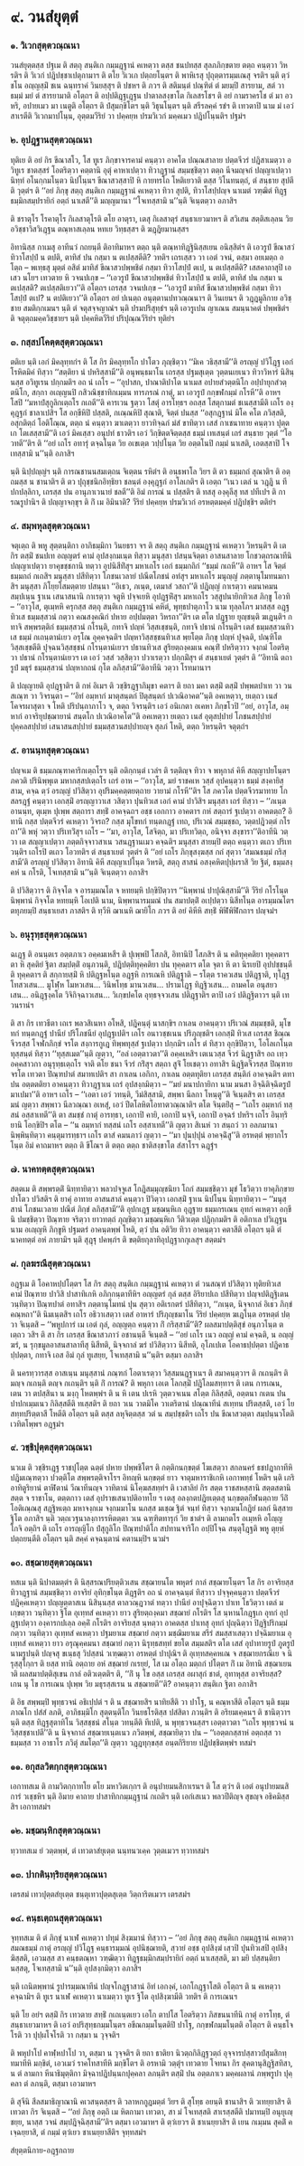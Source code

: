 <h1>๙. วนสํยุตฺตํ</h1>
<h3>๑. วิเวกสุตฺตวณฺณนา</h3>
<p> วนสํยุตฺตสฺส   ปฐเม  ติ สตฺถุ สนฺติเก กมฺมฎฺฐานํ คเหตฺวา ตสฺส ชนปทสฺส สุลภภิกฺขตาย ตตฺถ คนฺตฺวา วิหรติฯ ติ วิเวกํ ปฎิปชฺชาเปตุกามาฯ ติ ตโย วิเวเก ปตฺถยโนฺตฯ ติ พาหิเรสุ ปุถุตฺตารมฺมเณสุ จรติฯ นฺติ ตฺวํ ชโน อญฺญสฺมิํ ชเน ฉนฺทราคํ วินยสฺสุฯ ติ ปชหฯ ติ ภวฯ ติ สติมนฺตํ ปณฺฑิตํ ตํ มยมฺปิ สารยาม, สตํ วา ธมฺมํ มยํ ตํ สารยามาติ อโตฺถฯ ติ อปฺปติฎฺฐเฎฺฐน ปาตาลสงฺขาโต กิเลสรโชฯ ติ อยํ กามราครโช ตํ มา อวหริ, อปายเมว มา เนตูติ อโตฺถฯ ติ ปํสุมกฺขิโตฯ นฺติ วิธุนโนฺตฯ นฺติ สรีรลคฺคํ รชํฯ ติ เทวตาปิ นาม มํ เอวํ สาเรตีติ วิเวกมาปโนฺน, อุตฺตมวีริยํ วา ปคฺคยฺห ปรมวิเวกํ มคฺคเมว ปฎิปโนฺนติฯ ปฐมํฯ</p>


<h3>๒. อุปฎฺฐานสุตฺตวณฺณนา</h3>
<p> ทุติเย ติ อยํ กิร ขีณาสโว, โส ทูเร ภิกฺขาจารคามํ คนฺตฺวา อาคโต ปณฺณสาลาย ปตฺตจีวรํ ปฎิสาเมตฺวา อวิทูเร ชาตสฺสรํ โอตริตฺวา คตฺตานิ อุตุํ คาหาเปตฺวา ทิวาฎฺฐานํ สมฺมชฺชิตฺวา ตตฺถ นีจมญฺจกํ ปญฺญาเปตฺวา  นิทฺทํ อโนกฺกมโนฺตว นิปโนฺนฯ ขีณาสวสฺสาปิ หิ กายทรโถ โหติเยวาติ ตสฺส วิโนทนตฺถํ, ตํ สนฺธาย สุปตีติ วุตฺตํฯ ติ ‘‘อยํ ภิกฺขุ สตฺถุ สนฺติเก กมฺมฎฺฐานํ คเหตฺวา ทิวา สุปติ, ทิวาโสปฺปญฺจ นาเมตํ วฑฺฒิตํ ทิฎฺฐธมฺมิกสมฺปรายิกํ อตฺถํ นาเสตี’’ติ มญฺญมานา ‘‘โจเทสฺสามิ น’’นฺติ จิเนฺตตฺวา อภาสิฯ</p>


<p>ติ  ชราตุโร โรคาตุโร กิเลสาตุโรติ ตโย อาตุรา, เตสุ กิเลสาตุรํ สนฺธาเยวมาหฯ ติ สวิเสน  สตฺติสเลฺลน วิย อวิชฺชาวิสวิเฎฺฐน ตณฺหาสเลฺลน หทเย วิทฺธสฺสฯ ติ ฆฎฺฎิยมานสฺสฯ</p>


<p>อิทานิสฺส กาเมสุ อาทีนวํ กถยนฺตี ติอาทิมาหฯ ตตฺถ นฺติ ตณฺหาทิฎฺฐินิสฺสเยน อนิสฺสิตํฯ ติ เอวรูปํ ขีณาสวํ ทิวาโสปฺปํ น ตปติ, ตาทิสํ ปน กสฺมา น ตเปสฺสตีติ? วทติฯ เถรเสฺสว วา เอตํ วจนํ, ตสฺมา อยเมตฺถ อโตฺถ – พเทฺธสุ มุตฺตํ อสิตํ มาทิสํ ขีณาสวปพฺพชิตํ กสฺมา ทิวาโสปฺปํ ตเป, น ตเปสฺสตีติ? เสสคาถาสุปิ เอเสว นโยฯ เทวตาย หิ วจนปเกฺข – ‘‘เอวรูปํ ขีณาสวปพฺพชิตํ ทิวาโสปฺปํ น ตปติ, ตาทิสํ ปน กสฺมา น ตเปสฺสติ? ตเปสฺสติเยวา’’ติ อโตฺถฯ เถรสฺส วจนปเกฺข – ‘‘เอวรูปํ มาทิสํ ขีณาสวปพฺพชิตํ กสฺมา ทิวาโสปฺปํ ตเป? น ตปติเยวา’’ติ อโตฺถฯ อยํ ปเนตฺถ อนุตฺตานปทวณฺณนาฯ ติ วินเยนฯ ติ วฎฺฎมูลิกาย อวิชฺชาย สมติกฺกเมนฯ นฺติ ตํ จตุสจฺจญาณํฯ นฺติ ปรมปริสุทฺธํฯ นฺติ เอวรูเปน ญาเณน สมนฺนาคตํ ปพฺพชิตํฯ ติ จตุตฺถมคฺควิชฺชายฯ นฺติ ปคฺคหิตวีริยํ ปริปุณฺณวีริยํฯ ทุติยํฯ</p>


<h3>๓. กสฺสปโคตฺตสุตฺตวณฺณนา</h3>
<p> ตติเย นฺติ เอกํ มิคลุทฺทกํฯ ติ โส กิร มิคลุทฺทโก ปาโตว ภุญฺชิตฺวา ‘‘มิเค วธิสฺสามี’’ติ อรญฺญํ ปวิโฎฺฐ เอกํ โรหิตมิคํ ทิสฺวา ‘‘สตฺติยา นํ ปหริสฺสามี’’ติ  อนุพนฺธมาโน เถรสฺส ปฐมสุเตฺต วุตฺตนเยเนว ทิวาวิหารํ นิสินฺนสฺส อวิทูเรน ปกฺกมติฯ อถ นํ เถโร – ‘‘อุปาสก, ปาณาติปาโต นาเมส อปายสํวตฺตนิโก อปฺปายุกสํวตฺตนิโก, สกฺกา อเญฺญนปิ กสิวณิชฺชาทิกเมฺมน ทารภรณํ กาตุํ, มา เอวรูปํ กกฺขฬกมฺมํ กโรหี’’ติ อาหฯ โสปิ ‘‘มหาปํสุกูลิกเตฺถโร กเถตี’’ติ คารเวน ฐตฺวา โสตุํ อารโทฺธฯ อถสฺส โสตุกามตํ ชเนสฺสามีติ เถโร องฺคุฎฺฐกํ ชาลาเปสิฯ โส อกฺขีหิปิ ปสฺสติ, กเณฺณหิปิ สุณาติ, จิตฺตํ ปนสฺส ‘‘อสุกฎฺฐานํ  มิโค คโต ภวิสฺสติ, อสุกติตฺถํ โอติโณฺณ, ตตฺถ นํ คนฺตฺวา ฆาเตตฺวา ยาวทิจฺฉกํ มํสํ ขาทิตฺวา เสสํ กาเชนาทาย  คนฺตฺวา ปุตฺตเก โตเสสฺสามี’’ติ เอวํ มิคเสฺสว อนุปทํ ธาวติฯ เอวํ วิกฺขิตฺตจิตฺตสฺส ธมฺมํ เทเสนฺตํ เถรํ สนฺธาย วุตฺตํ ‘‘โอวทตี’’ติฯ ติ ‘‘อยํ เถโร อทารุํ ตจฺฉโนฺต วิย อเขเตฺต วปฺปโนฺต วิย อตฺตโนปิ กมฺมํ นาเสติ, เอตสฺสาปิ โจเทสฺสามิ น’’นฺติ อภาสิฯ</p>


<p>นฺติ นิปฺปญฺญํฯ นฺติ การณชานนสมเตฺถน จิเตฺตน รหิตํฯ ติ อนฺธพาโล วิยฯ ติ ตว ธมฺมกถํ สุณาติฯ ติ อตฺถมสฺส น ชานาติฯ ติ ตว ปุถุชฺชนิกอิทฺธิยา ชลนฺตํ องฺคุฎฺฐกํ อาโลเกติฯ ติ เอตฺถ ‘‘เนว เตลํ น วฎฺฎิ น ทีปกปลฺลิกา, เถรสฺส ปน อานุภาเวนายํ ชลตี’’ติ อิมํ การณํ น ปสฺสติฯ ติ ทสสุ องฺคุลีสุ ทส ปทีเปฯ ติ การณรูปานิฯ ติ ปญฺญาจกฺขุฯ ติ กิํ เม อิมินาติ? วีริยํ ปคฺคยฺห ปรมวิเวกํ อรหตฺตมคฺคํ ปฎิปชฺชิฯ ตติยํฯ</p>


<h3>๔. สมฺพหุลสุตฺตวณฺณนา</h3>
<p> จตุเตฺถ ติ พหู สุตฺตนฺติกา อาภิธมฺมิกา วินยธรา จฯ ติ สตฺถุ สนฺติเก กมฺมฎฺฐานํ คเหตฺวา วิหรนฺติฯ ติ เต กิร ตสฺมิํ ชนปเท อญฺญตรํ คามํ อุปสงฺกมเนฺต ทิสฺวา มนุสฺสา ปสนฺนจิตฺตา  อาสนสาลาย โกชวตฺถรณาทีนิ ปญฺญาเปตฺวา ยาคุขชฺชกานิ ทตฺวา อุปนิสีทิํสุฯ มหาเถโร เอกํ ธมฺมกถิกํ ‘‘ธมฺมํ กเถหี’’ติ อาหฯ โส จิตฺตํ ธมฺมกถํ กเถสิฯ มนุสฺสา ปสีทิตฺวา โภชนเวลายํ ปณีตโภชนํ อทํสุฯ มหาเถโร มนุญฺญํ ภตฺตานุโมทนมกาสิฯ มนุสฺสา ภิโยฺยโสมตฺตาย ปสนฺนา ‘‘อิเธว, ภเนฺต, เตมาสํ วสถา’’ติ ปฎิญฺญํ กาเรตฺวา คมนาคมนสมฺปเนฺน ฐาเน เสนาสนานิ กาเรตฺวา จตูหิ ปจฺจเยหิ อุปฎฺฐหิํสุฯ มหาเถโร วสฺสูปนายิกทิวเส ภิกฺขู โอวทิ – ‘‘อาวุโส, ตุเมฺหหิ ครุกสฺส สตฺถุ สนฺติเก กมฺมฎฺฐานํ คหิตํ, พุทฺธปาตุภาโว นาม ทุลฺลโภฯ มาสสฺส อฎฺฐ ทิวเส ธมฺมสฺสวนํ กตฺวา คณสงฺคณิกํ ปหาย อปฺปมตฺตา วิหรถา’’ติฯ เต ตโต ปฎฺฐาย ยุญฺชนฺติ ฆเฎนฺติฯ กทาจิ สพฺพรตฺติกํ ธมฺมสฺสวนํ  กโรนฺติ, กทาจิ ปญฺหํ วิสฺสเชฺชนฺติ, กทาจิ ปธานํ กโรนฺติฯ เตสํ ธมฺมสฺสวนทิวเส ธมฺมํ กเถนฺตานํเยว อรุโณ อุคฺคจฺฉติฯ ปญฺหาวิสฺสชฺชนทิวเส  พฺยโตฺต ภิกฺขุ ปญฺหํ ปุจฺฉติ, ปณฺฑิโต วิสฺสเชฺชตีติ ปุจฺฉนวิสฺสชฺชนํ กโรนฺตานํเยวฯ ปธานทิวเส สูริยตฺถงฺคมเน คณฺฑิํ ปหริตฺวาว จงฺกมํ โอตริตฺวา ปธานํ กโรนฺตานํเยวฯ เต เอวํ วสฺสํ วสฺสิตฺวา ปวาเรตฺวา ปกฺกมิํสุฯ ตํ สนฺธาเยตํ วุตฺตํฯ ติ ‘‘อิทานิ ตถารูปํ มธุรํ ธมฺมสฺสวนํ ปญฺหากถนํ กุโต ลภิสฺสามี’’ติอาทีนิ วตฺวา โรทมานาฯ</p>


<p>ติ ปญฺญายติ อุปฎฺฐาติฯ ติ กหํ อิเมฯ ติ วชฺชิรฎฺฐาภิมุขา คตาฯ ติ ยถา มคา ตสฺมิํ ตสฺมิํ ปพฺพตปาเท วา วนสเณฺฑ วา วิจรนฺตา – ‘‘อิทํ อมฺหากํ มาตุสนฺตกํ ปิตุสนฺตกํ ปเวณิอาคต’’นฺติ อคเหตฺวา, ยเตฺถว เนสํ โคจรผาสุตา จ โหติ ปริปนฺถาภาโว จ, ตตฺถ วิจรนฺติฯ เอวํ อนิเกตา อเคหา ภิกฺขโวปิ ‘‘อยํ, อาวุโส, อมฺหากํ อาจริยุปชฺฌายานํ สนฺตโก ปเวณิอาคโต’’ติ อคเหตฺวา ยเตฺถว เนสํ อุตุสปฺปายํ โภชนสปฺปายํ ปุคฺคลสปฺปายํ เสนาสนสปฺปายํ ธมฺมสฺสวนสปฺปายญฺจ สุลภํ โหติ, ตตฺถ วิหรนฺติฯ จตุตฺถํฯ</p>


<h3>๕. อานนฺทสุตฺตวณฺณนา</h3>
<p> ปญฺจเม  ติ ธมฺมภณฺฑาคาริกเตฺถโรฯ นฺติ อติกฺกนฺตํ เวลํฯ ติ รตฺติญฺจ ทิวา จ พหุกาลํ คิหี สญฺญาปยโนฺตฯ ภควติ ปรินิพฺพุเต มหากสฺสปเตฺถโร เถรํ อาห – ‘‘อาวุโส, มยํ ราชคเห วสฺสํ อุปคนฺตฺวา ธมฺมํ สงฺคายิสฺสาม, คจฺฉ ตฺวํ อรญฺญํ ปวิสิตฺวา อุปริมคฺคตฺตยตฺถาย วายามํ กโรหี’’ติฯ โส ภควโต ปตฺตจีวรมาทาย โกสลรฎฺฐํ คนฺตฺวา เอกสฺมิํ อรญฺญาวาเส วสิตฺวา ปุนทิวเส เอกํ คามํ ปาวิสิฯ มนุสฺสา เถรํ ทิสฺวา – ‘‘ภเนฺต อานนฺท, ตุเมฺห ปุเพฺพ สตฺถารา สทฺธิํ อาคจฺฉถฯ อชฺช เอกกาว อาคตาฯ กหํ สตฺถารํ ฐเปตฺวา อาคตตฺถ? อิทานิ กสฺส ปตฺตจีวรํ คเหตฺวา วิจรถ? กสฺส มุโขทกํ ทนฺตกฎฺฐํ เทถ, ปริเวณํ สมฺมชฺชถ, วตฺตปฎิวตฺตํ กโรถา’’ติ พหุํ วตฺวา ปริเทวิํสุฯ เถโร – ‘‘มา, อาวุโส, โสจิตฺถ, มา  ปริเทวิตฺถ, อนิจฺจา สงฺขารา’’ติอาทีนิ วตฺวา เต สญฺญาเปตฺวา ภตฺตกิจฺจาวสาเน วสนฎฺฐานเมว คจฺฉติฯ มนุสฺสา สายมฺปิ ตตฺถ คนฺตฺวา ตเถว ปริเทวนฺติฯ เถโรปิ ตเถว โอวทติฯ ตํ สนฺธาเยตํ วุตฺตํฯ ติ  ‘‘อยํ เถโร ภิกฺขุสงฺฆสฺส กถํ สุตฺวา ‘สมณธมฺมํ กริสฺสามี’ติ อรญฺญํ ปวิสิตฺวา อิทานิ คิหี สญฺญาเปโนฺต วิหรติ, สตฺถุ สาสนํ อสงฺคหิตปุปฺผราสิ วิย ฐิตํ, ธมฺมสงฺคหํ น กโรติ, โจเทสฺสามิ น’’นฺติ จิเนฺตตฺวา อภาสิฯ</p>


<p>ติ ปวิสิตฺวาฯ ติ กิจฺจโต จ อารมฺมณโต จ หทยมฺหิ ปกฺขิปิตฺวาฯ ‘‘นิพฺพานํ ปาปุณิสฺสามี’’ติ วีริยํ กโรโนฺต นิพฺพานํ กิจฺจโต หทยมฺหิ โอเปติ นาม, นิพฺพานารมฺมณํ ปน สมาปตฺติํ อเปฺปตฺวา นิสีทโนฺต อารมฺมณโตฯ ตทุภยมฺปิ สนฺธาเยสา ภาสติฯ ติ ทฺวีหิ ฌาเนหิ ฌายิโก ภวฯ ติ อยํ คิหีหิ สทฺธิํ พิฬิพิฬิกถาฯ ปญฺจมํฯ</p>


<h3>๖. อนุรุทฺธสุตฺตวณฺณนา</h3>
<p> ฉเฎฺฐ  ติ อนนฺตเร อตฺตภาเว อคฺคมเหสีฯ ติ ปุเพฺพปิ โสภสิ, อิทานิปิ โสภสิฯ ติ น คติทุคฺคติยา ทุคฺคตาฯ ตา หิ สุคติยํ ฐิตา สมฺปตฺติํ อนุภวนฺติ, ปฎิปตฺติทุคฺคติยา ปน ทุคฺคตาฯ ตโต จุตา หิ ตา นิรเยปิ อุปปชฺชนฺตีติ ทุคฺคตาฯ ติ สกฺกายสฺมิํ หิ ปติฎฺฐหโนฺต อฎฺฐหิ การเณหิ ปติฎฺฐาติ – รโตฺต ราควเสน ปติฎฺฐาติ, ทุโฎฺฐ โทสวเสน… มูโฬฺห โมหวเสน… วินิพโทฺธ มานวเสน… ปรามโฎฺฐ ทิฎฺฐิวเสน… ถามคโต อนุสยวเสน… อนิฎฺฐงฺคโต วิจิกิจฺฉาวเสน… วิเกฺขปคโต อุทฺธจฺจวเสน ปติฎฺฐาติฯ ตาปิ เอวํ ปติฎฺฐิตาวฯ นฺติ เทวนรานํฯ</p>


<p>ติ สา กิร เทวธีตา เถเร พลวสิเนหา อโหสิ, ปฎิคนฺตุํ นาสกฺขิฯ กาเลน อาคนฺตฺวา ปริเวณํ สมฺมชฺชติ, มุโขทกํ ทนฺตกฎฺฐํ ปานียํ ปริโภชนียํ อุปฎฺฐเปติฯ เถโร อนาวชฺชเนน ปริภุญฺชติฯ เอกสฺมิํ ทิวเส เถรสฺส ชิณฺณจีวรสฺส โจฬกภิกฺขํ จรโต สงฺการกูเฎ ทิพฺพทุสฺสํ ฐเปตฺวา ปกฺกมิฯ เถโร ตํ ทิสฺวา อุกฺขิปิตฺวา, โอโลเกโนฺต ทุสฺสนฺตํ  ทิสฺวา ‘‘ทุสฺสเมต’’นฺติ ญตฺวา, ‘‘อลํ เอตฺตาวตา’’ติ อคฺคเหสิฯ เตเนวสฺส จีวรํ นิฎฺฐาสิฯ อถ เทฺว อคฺคสาวกา อนุรุทฺธเตฺถโร จาติ ตโย ชนา จีวรํ กริํสุฯ สตฺถา สูจิํ โยเชตฺวา  อทาสิฯ นิฎฺฐิตจีวรสฺส ปิณฺฑาย จรโต เทวตา ปิณฺฑปาตํ สมาทเปติฯ สา กาเลน เอกิกา, กาเลน อตฺตทุติยา เถรสฺส สนฺติกํ อาคจฺฉติฯ ตทา ปน อตฺตตติยา อาคนฺตฺวา ทิวาฎฺฐาเน เถรํ อุปสงฺกมิตฺวา – ‘‘มยํ มนาปกายิกา นาม มนสา อิจฺฉิติจฺฉิตรูปํ มาเปมา’’ติ อาหฯ เถโร – ‘‘เอตา เอวํ วทนฺติ, วีมํสิสฺสามิ, สพฺพา นีลกา โหนฺตู’’ติ จิเนฺตสิฯ ตา เถรสฺส มนํ ญตฺวา สพฺพาว นีลวณฺณา อเหสุํ, เอวํ ปีตโลหิตโอทาตวณฺณาติฯ ตโต จินฺตยิํสุ – ‘‘เถโร อมฺหากํ ทสฺสนํ อสฺสาเทตี’’ติ ตา สมชฺชํ กาตุํ อารทฺธา, เอกาปิ คายิ, เอกาปิ นจฺจิ, เอกาปิ อจฺฉรํ ปหริฯ เถโร อินฺทฺริยานิ โอกฺขิปิฯ ตโต – ‘‘น อมฺหากํ ทสฺสนํ เถโร อสฺสาเทตี’’ติ ญตฺวา สิเนหํ วา สนฺถวํ วา อลภมานา นิพฺพินฺทิตฺวา คนฺตุมารทฺธาฯ เถโร ตาสํ คมนภาวํ ญตฺวา – ‘‘มา  ปุนปฺปุนํ อาคจฺฉิํสู’’ติ อรหตฺตํ พฺยากโรโนฺต อิมํ คาถมาหฯ ตตฺถ ติ ขีโณฯ ติ ตตฺถ ตตฺถ ชาติสงฺขาโต สํสาโรฯ ฉฎฺฐํฯ</p>


<h3>๗. นาคทตฺตสุตฺตวณฺณนา</h3>
<p> สตฺตเม ติ สพฺพรตฺติํ นิทฺทายิตฺวา พลวปจฺจูเส โกฎิสมฺมุญฺชนิยา โถกํ สมฺมชฺชิตฺวา มุขํ โธวิตฺวา ยาคุภิกฺขาย ปาโตว ปวิสติฯ ติ ยาคุํ อาทาย อาสนสาลํ คนฺตฺวา ปิวิตฺวา เอกสฺมิํ ฐาเน นิปโนฺน นิทฺทายิตฺวา – ‘‘มนุสฺสานํ โภชนเวลาย ปณีตํ ภิกฺขํ ลภิสฺสามี’’ติ อุปกเฎฺฐ มชฺฌนฺหิเก อุฎฺฐาย ธมฺมกรเณน อุทกํ คเหตฺวา อกฺขีนิ ปมชฺชิตฺวา ปิณฺฑาย จริตฺวา ยาวทตฺถํ ภุญฺชิตฺวา มชฺฌนฺหิเก วีติวเตฺต ปฎิกฺกมติฯ ติ อติกาเล ปวิเฎฺฐน นาม อเญฺญหิ ภิกฺขูหิ ปฐมตรํ อาคนฺตพฺพํ โหติ, ตฺวํ ปน อติวิย ทิวา อาคนฺตฺวา คตาสีติ อโตฺถฯ นฺติ ตํ นาคทตฺตํ อหํ ภายามิฯ นฺติ สุฎฺฐุ ปคพฺภํฯ ติ ขตฺติยกุลาทิอุปฎฺฐากกุเลสุฯ สตฺตมํฯ</p>


<h3>๘. กุลฆรณีสุตฺตวณฺณนา</h3>
<p> อฎฺฐเม  ติ โอคาหปฺปโตฺตฯ โส กิร สตฺถุ สนฺติเก กมฺมฎฺฐานํ คเหตฺวา  ตํ วนสณฺฑํ ปวิสิตฺวา ทุติยทิวเส คามํ ปิณฺฑาย ปาวิสิ ปาสาทิเกหิ อภิกฺกนฺตาทีหิฯ อญฺญตรํ กุลํ ตสฺส อิริยาปเถ ปสีทิตฺวา ปญฺจปติฎฺฐิเตน วนฺทิตฺวา ปิณฺฑปาตํ อทาสิฯ ภตฺตานุโมทนํ ปุน สุตฺวา อติเรกตรํ ปสีทิตฺวา, ‘‘ภเนฺต, นิจฺจกาลํ อิเธว ภิกฺขํ คณฺหถา’’ติ นิมเนฺตสิฯ เถโร อธิวาเสตฺวา เตสํ อาหารํ ปริภุญฺชมาโน วีริยํ ปคฺคยฺห ฆเฎโนฺต อรหตฺตํ ปตฺวา จิเนฺตสิ – ‘‘พหูปการํ เม เอตํ กุลํ, อญฺญตฺถ คนฺตฺวา กิํ กริสฺสามี’’ติ? ผลสมาปตฺติสุขํ อนุภวโนฺต ตเตฺถว วสิฯ ติ สา กิร เถรสฺส ขีณาสวภาวํ อชานนฺตี  จิเนฺตสิ – ‘‘อยํ เถโร เนว อญฺญํ คามํ คจฺฉติ, น อญฺญํ ฆรํ, น รุกฺขมูลอาสนสาลาทีสุ นิสีทติ, นิจฺจกาลํ ฆรํ ปวิสิตฺวาว นิสีทติ, อุโภเปเต โอคาธปฺปตฺตา ปฎิคาธปฺปตฺตา, กทาจิ เอส อิมํ กุลํ ทูเสยฺย, โจเทสฺสามิ น’’นฺติฯ ตสฺมา อภาสิฯ</p>


<p>ติ นครทฺวารสฺส อาสเนฺน มนุสฺสานํ ภณฺฑกํ โอตาเรตฺวา วิสฺสมนฎฺฐาเนฯ ติ สมาคนฺตฺวาฯ ติ กเถนฺติฯ ติ มญฺจ กเถนฺติ ตญฺจ กเถนฺติฯ นฺติ กิํ การณํ? ติ พหุกา เอเต โลกสฺมิํ ปฎิโลมสทฺทาฯ ติ เตน การเณน, เตน วา ตปสฺสินา น มงฺกุ โหตพฺพํฯ ติ น หิ เตน ปเรหิ วุตฺตวจเนน สโตฺต กิลิสฺสติ, อตฺตนา กเตน ปน ปาปกเมฺมเนว กิลิสฺสตีติ ทเสฺสติฯ ติ ยถา วเน วาตมิโค วาเตริตานํ ปณฺณาทีนํ สเทฺทน ปริตสฺสติ, เอวํ โย สทฺทปริตฺตาสี โหตีติ อโตฺถฯ นฺติ ตสฺส ลหุจิตฺตสฺส วตํ น สมฺปชฺชติฯ เถโร ปน ขีณาสวตฺตา สมฺปนฺนวโตติ เวทิตโพฺพฯ อฎฺฐมํฯ</p>


<h3>๙. วชฺชิปุตฺตสุตฺตวณฺณนา</h3>
<p> นวเม ติ วชฺชิรเฎฺฐ ราชปุโตฺต ฉตฺตํ ปหาย ปพฺพชิโตฯ ติ กตฺติกนกฺขตฺตํ โฆเสตฺวา สกลนครํ ธชปฎากาทีหิ  ปฎิมเณฺฑตฺวา ปวตฺติโต สพฺพรตฺติจาโรฯ อิทญฺหิ นกฺขตฺตํ ยาว จาตุมหาราชิเกหิ เอกาพทฺธํ โหติฯ นฺติ เภริอาทิตูริยานํ ตาฬิตานํ วีณาทีนญฺจ วาทิตานํ นิโคฺฆสสทฺทํฯ ติ เวสาลิยํ กิร สตฺต ราชสหสฺสานิ สตฺตสตานิ สตฺต จ ราชาโน, ตตฺตกาว เตสํ อุปราชเสนาปติอาทโย ฯ เตสุ อลงฺกตปฎิยเตฺตสุ นกฺขตฺตกีฬนตฺถาย วีถิํ โอติเณฺณสุ สฎฺฐิหเตฺถ มหาจงฺกเม จงฺกมมาโน นภสฺส มเชฺฌ ฐิตํ จนฺทํ ทิสฺวา จงฺกมนโกฎิยํ ผลกํ นิสฺสาย ฐิโต อภาสิฯ   นฺติ วตฺถเวฐนาลงฺการรหิตตฺตา วเน ฉฑฺฑิตทารุกํ วิย ชาตํฯ ติ ลามกตโร อเมฺหหิ อโญฺญ โกจิ อตฺถิฯ ติ เถโร อารญฺญิโก ปํสุกูลิโก ปิณฺฑปาติโก สปทานจาริโก อปฺปิโจฺฉ สนฺตุโฎฺฐติ พหู ตุยฺหํ ปตฺถยนฺตีติ อโตฺถฯ นฺติ สคฺคํ คจฺฉนฺตานํ คตานมฺปิฯ นวมํฯ</p>


<h3>๑๐. สชฺฌายสุตฺตวณฺณนา</h3>
<p> ทสเม นฺติ นิปาตมตฺตํฯ ติ นิสฺสรณปริยตฺติวเสน สชฺฌายนโต พหุตรํ กาลํ สชฺฌายโนฺตฯ โส กิร อาจริยสฺส ทิวาฎฺฐานํ สมฺมชฺชิตฺวา อาจริยํ อุทิกฺขโนฺต ติฎฺฐติฯ อถ นํ อาคจฺฉนฺตํ ทิสฺวาว ปจฺจุคฺคนฺตฺวา ปตฺตจีวรํ ปฎิคฺคเหตฺวา ปญฺญตฺตาสเน นิสินฺนสฺส ตาลวณฺฎวาตํ ทตฺวา ปานียํ อาปุจฺฉิตฺวา ปาเท โธวิตฺวา เตลํ มเกฺขตฺวา วนฺทิตฺวา ฐิโต อุเทฺทสํ คเหตฺวา ยาว สูริยตฺถงฺคมา สชฺฌายํ กโรติฯ โส นฺหานโกฎฺฐเก อุทกํ อุปฎฺฐเปตฺวา องฺคารกปเลฺล อคฺคิํ กโรติฯ อาจริยสฺส นฺหตฺวา อาคตสฺส ปาเทสุ อุทกํ ปุญฺฉิตฺวา ปิฎฺฐิปริกมฺมํ กตฺวา วนฺทิตฺวา อุเทฺทสํ คเหตฺวา ปฐมยาเม สชฺฌายํ กตฺวา มชฺฌิมยาเม สรีรํ สมสฺสาเสตฺวา ปจฺฉิมยาเม อุเทฺทสํ คเหตฺวา ยาว อรุณุคฺคมนา สชฺฌายํ กตฺวา นิรุทฺธสทฺทํ ขยโต สมฺมสติฯ ตโต เสสํ อุปาทายรูปํ ภูตรูปํ นามรูปนฺติ ปญฺจสุ ขเนฺธสุ วิปสฺสนํ วเฑฺฒตฺวา อรหตฺตํ ปาปุณิฯ ติ อุเทฺทสคฺคหเณ จ สชฺฌายกรณีเย จ นิรุสฺสุโกฺกฯ ติ ยสฺส ทานิ อตฺถาย อหํ สชฺฌายํ กเรยฺยํ, โส เม อโตฺถ มตฺถกํ  ปโตฺตฯ กิํ เม อิทานิ สชฺฌาเยนาติ ผลสมาปตฺติสุเขน กาลํ อติวเตฺตติฯ ติ, ‘‘กิํ นุ โข อสฺส เถรสฺส อผาสุกํ ชาตํ, อุทาหุสฺส อาจริยสฺส? เกน นุ โข การเณน ปุเพฺพ วิย มธุรสฺสเรน น สชฺฌายตี’’ติ? อาคนฺตฺวา สนฺติเก ฐิตา อภาสิฯ</p>


<p>ติ อิธ สพฺพมฺปิ พุทฺธวจนํ อธิเปฺปตํ ฯ ติ น สชฺฌายสิฯ นาทิยสีติ วา ปาโฐ, น คณฺหาสีติ อโตฺถฯ นฺติ ธมฺมภาณโก ปสํสํ ลภติ, อาภิธมฺมิโก  สุตฺตนฺติโก วินยธโรติสฺส ปสํสิตา ภวนฺติฯ ติ อริยมเคฺคนฯ ติ ชานิตฺวาฯ นฺติ ตสฺส ทิฎฺฐสุตาทิโน วิสฺสชฺชนํ สโนฺต วทนฺตีติ ทีเปติ, น พุทฺธวจนสฺสฯ เอตฺตาวตา ‘‘เถโร พุทฺธวจนํ น วิสฺสชฺชาเปตี’’ติ น นิจฺจกาลํ สชฺฌายเนฺตเนว ภวิตพฺพํ, สชฺฌายิตฺวา ปน – ‘‘เอตฺตกสฺสาหํ อตฺถสฺส วา ธมฺมสฺส วา อาธาโร ภวิตุํ สมโตฺถ’’ติ ญตฺวา วฎฺฎทุกฺขสฺส อนฺตกิริยาย ปฎิปชฺชิตพฺพํฯ ทสมํฯ</p>


<h3>๑๑. อกุสลวิตกฺกสุตฺตวณฺณนา</h3>
<p> เอกาทสเม ติ กามวิตกฺกาทโย ตโย มหาวิตเกฺกฯ ติ อนุปายมนสิกาเรนฯ ติ โส ตฺวํฯ ติ เอตํ อนุปายมนสิการํ วเชฺชหิฯ นฺติ อิมาย คาถาย ปาสาทิกกมฺมฎฺฐานํ กเถติฯ นฺติ เอกํเสเนว พลวปีติญฺจ สุขญฺจ อธิคมิสฺสสิฯ เอกาทสมํฯ</p>


<h3>๑๒. มชฺฌนฺหิกสุตฺตวณฺณนา</h3>
<p> ทฺวาทสเม ยํ วตฺตพฺพํ, ตํ เทวตาสํยุเตฺต นนฺทนวเคฺค วุตฺตเมวฯ ทฺวาทสมํฯ</p>


<h3>๑๓. ปากตินฺทฺริยสุตฺตวณฺณนา</h3>
<p> เตรสมํ เทวปุตฺตสํยุเตฺต ชนฺตุเทวปุตฺตสุเตฺต วิตฺถาริตเมวฯ เตรสมํฯ</p>


<h3>๑๔. คนฺธเตฺถนสุตฺตวณฺณนา</h3>
<p> จุทฺทสเม  ติ ตํ ภิกฺขุํ นาเฬ คเหตฺวา ปทุมํ สิงฺฆมานํ ทิสฺวาว – ‘‘อยํ ภิกฺขุ สตฺถุ สนฺติเก กมฺมฎฺฐานํ คเหตฺวา สมณธมฺมํ กาตุํ อรญฺญํ  ปวิโฎฺฐ คนฺธารมฺมณํ อุปนิชฺฌายติ, สฺวายํ อชฺช อุปสิงฺฆํ เสฺวปิ ปุนทิวเสปิ อุปสิงฺฆิสฺสติ, เอวมสฺส สา คนฺธตณฺหา วฑฺฒิตฺวา ทิฎฺฐธมฺมิกสมฺปรายิกํ อตฺถํ นาเสสฺสติ, มา มยิ ปสฺสนฺติยา นสฺสตุ, โจเทสฺสามิ น’’นฺติ อุปสงฺกมิตฺวา อภาสิฯ</p>


<p>  นฺติ เถนิตพฺพานํ รูปารมฺมณาทีนํ ปญฺจโกฎฺฐาสานํ อิทํ เอกงฺคํ, เอกโกฎฺฐาโสติ อโตฺถฯ ติ น คเหตฺวา คจฺฉามิฯ ติ ทูเร นาเฬ คเหตฺวา นาเมตฺวา ทูเร ฐิโต อุปสิงฺฆามีติ วทติฯ ติ การเณนฯ</p>


<p>นฺติ โย อยํฯ ตสฺมิํ กิร เทวตาย สทฺธิํ กเถเนฺตเยว เอโก ตาปโส โอตริตฺวา ภิสขนนาทีนิ กาตุํ อารโทฺธ, ตํ สนฺธาเยวมาหฯ ติ เอวํ อปริสุทฺธกมฺมโนฺตฯ อขีณกมฺมโนฺตติปิ ปาโฐ, กกฺขฬกมฺมโนฺตติ อโตฺถฯ ติ คนฺธโจโรติ วา ปุปฺผโจโรติ วา กสฺมา น วุจฺจติฯ</p>


<p>ติ พหุปาโป คาฬฺหปาโป วา, ตสฺมา น วุจฺจติฯ ติ ยถา ธาติยา นิวตฺถกิลิฎฺฐวตฺถํ อุจฺจารปสฺสาวปํสุมสิกทฺทมาทีหิ มกฺขิตํ, เอวเมวํ ราคโทสาทีหิ มกฺขิโตฯ ติ อรหามิ วตฺตุํฯ เทวตาย โจทนา กิร สุคตานุสิฎฺฐิสทิสา, น ตํ ลามกา หีนาธิมุตฺติกา มิจฺฉาปฎิปนฺนกปุคฺคลา ลภนฺติฯ ตสฺมิํ ปน อตฺตภาเว มคฺคผลานํ ภพฺพรูปา ปุคฺคลา ตํ ลภนฺติ, ตสฺมา เอวมาหฯ</p>


<p>ติ สุจีนิ สีลสมาธิญาณานิ คเวสนฺตสฺสฯ ติ วลาหกกูฎมตฺตํ วิยฯ ติ สุโทฺธ อยนฺติ ชานาสิฯ ติ วเทยฺยาสิฯ ติ เทวตา กิร จิเนฺตสิ – ‘‘อยํ ภิกฺขุ อตฺถิ เม หิตกามา เทวตา, สา มํ โจเทสฺสติ สาเรสฺสตีติ  ปมาทมฺปิ อนุยุเญฺชยฺย, นาสฺส  วจนํ สมฺปฎิจฺฉิสฺสามี’’ติฯ ตสฺมา เอวมาหฯ ติ ตฺวํเยวฯ ติ ชาเนยฺยาสิฯ ติ เยน กเมฺมน สุคติํ คเจฺฉยฺยาสิ, ตํ กมฺมํ ตฺวํเยว ชาเนยฺยาสีติฯ จุทฺทสมํฯ</p>

</p>


<p>สํยุตฺตนิกาย-อฎฺฐกถาย</p>

</p>





